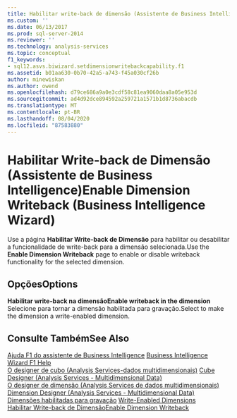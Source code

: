 ```yaml
---
title: Habilitar write-back de dimensão (Assistente de Business Intelligence) | Microsoft Docs
ms.custom: ''
ms.date: 06/13/2017
ms.prod: sql-server-2014
ms.reviewer: ''
ms.technology: analysis-services
ms.topic: conceptual
f1_keywords:
- sql12.asvs.biwizard.setdimensionwritebackcapability.f1
ms.assetid: b01aa630-0b70-42a5-a743-f45a030cf26b
author: minewiskan
ms.author: owend
ms.openlocfilehash: d79ce686a9a0e3cdf58c81ea9060daa8a05e953d
ms.sourcegitcommit: ad4d92dce894592a259721a1571b1d8736abacdb
ms.translationtype: MT
ms.contentlocale: pt-BR
ms.lasthandoff: 08/04/2020
ms.locfileid: "87583880"
---
```

# <a name="enable-dimension-writeback-business-intelligence-wizard"></a><span data-ttu-id="49a4c-102">Habilitar Write-back de Dimensão (Assistente de Business Intelligence)</span><span class="sxs-lookup"><span data-stu-id="49a4c-102">Enable Dimension Writeback (Business Intelligence Wizard)</span></span>
  <span data-ttu-id="49a4c-103">Use a página **Habilitar Write-back de Dimensão** para habilitar ou desabilitar a funcionalidade de write-back para a dimensão selecionada.</span><span class="sxs-lookup"><span data-stu-id="49a4c-103">Use the **Enable Dimension Writeback** page to enable or disable writeback functionality for the selected dimension.</span></span>  
  
## <a name="options"></a><span data-ttu-id="49a4c-104">Opções</span><span class="sxs-lookup"><span data-stu-id="49a4c-104">Options</span></span>  
 <span data-ttu-id="49a4c-105">**Habilitar write-back na dimensão**</span><span class="sxs-lookup"><span data-stu-id="49a4c-105">**Enable writeback in the dimension**</span></span>  
 <span data-ttu-id="49a4c-106">Selecione para tornar a dimensão habilitada para gravação.</span><span class="sxs-lookup"><span data-stu-id="49a4c-106">Select to make the dimension a write-enabled dimension.</span></span>  
  
## <a name="see-also"></a><span data-ttu-id="49a4c-107">Consulte Também</span><span class="sxs-lookup"><span data-stu-id="49a4c-107">See Also</span></span>  
 <span data-ttu-id="49a4c-108">[Ajuda F1 do assistente de Business Intelligence](business-intelligence-wizard-f1-help.md) </span><span class="sxs-lookup"><span data-stu-id="49a4c-108">[Business Intelligence Wizard F1 Help](business-intelligence-wizard-f1-help.md) </span></span>  
 <span data-ttu-id="49a4c-109">[O designer de cubo &#40;Analysis Services-dados multidimensionais&#41;](cube-designer-analysis-services-multidimensional-data.md) </span><span class="sxs-lookup"><span data-stu-id="49a4c-109">[Cube Designer &#40;Analysis Services - Multidimensional Data&#41;](cube-designer-analysis-services-multidimensional-data.md) </span></span>  
 <span data-ttu-id="49a4c-110">[O designer de dimensão &#40;Analysis Services de dados multidimensionais&#41;](dimension-designer-analysis-services-multidimensional-data.md) </span><span class="sxs-lookup"><span data-stu-id="49a4c-110">[Dimension Designer &#40;Analysis Services - Multidimensional Data&#41;](dimension-designer-analysis-services-multidimensional-data.md) </span></span>  
 <span data-ttu-id="49a4c-111">[Dimensões habilitadas para gravação](multidimensional-models-olap-logical-dimension-objects/write-enabled-dimensions.md) </span><span class="sxs-lookup"><span data-stu-id="49a4c-111">[Write-Enabled Dimensions](multidimensional-models-olap-logical-dimension-objects/write-enabled-dimensions.md) </span></span>  
 [<span data-ttu-id="49a4c-112">Habilitar Write-back de Dimensão</span><span class="sxs-lookup"><span data-stu-id="49a4c-112">Enable Dimension Writeback</span></span>](multidimensional-models/bi-wizard-enable-dimension-writeback.md)  
  
  

